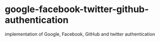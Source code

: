 # google-facebook-twitter-github-authentication
implementation of Google, Facebook, GitHub and twitter  authentication
